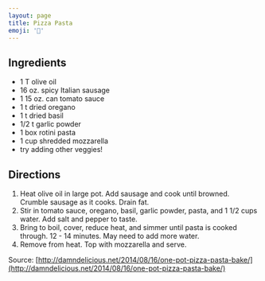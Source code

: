 ```yaml
---
layout: page
title: Pizza Pasta
emoji: '🍕'
---
```


## Ingredients
- 1 T olive oil
- 16 oz. spicy Italian sausage
- 1 15 oz. can tomato sauce
- 1 t dried oregano
- 1 t dried basil
- 1/2 t garlic powder
- 1 box rotini pasta
- 1 cup shredded mozzarella
- try adding other veggies!

## Directions 
1. Heat olive oil in large pot. Add sausage and cook until browned. Crumble sausage as it cooks. Drain fat.
2. Stir in tomato sauce, oregano, basil, garlic powder, pasta, and 1 1/2 cups water. Add salt and pepper to taste.
3. Bring to boil, cover, reduce heat, and simmer until pasta is cooked through. 12 - 14 minutes. May need to add more water. 
4. Remove from heat. Top with mozzarella and serve. 

Source: [http://damndelicious.net/2014/08/16/one-pot-pizza-pasta-bake/](http://damndelicious.net/2014/08/16/one-pot-pizza-pasta-bake/)
